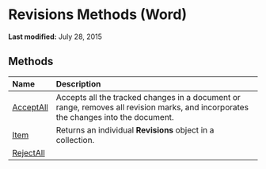
# Revisions Methods (Word)

 **Last modified:** July 28, 2015


## Methods



|**Name**|**Description**|
|:-----|:-----|
| [AcceptAll](bf1fa0d5-22ab-d426-9411-ae3147277448.md)|Accepts all the tracked changes in a document or range, removes all revision marks, and incorporates the changes into the document.|
| [Item](fa549b87-e19d-7439-4ff7-09c9a3378bb0.md)|Returns an individual  **Revisions** object in a collection.|
| [RejectAll](213ef5c1-dbc3-4434-3eba-d82f2f7022a6.md)||
